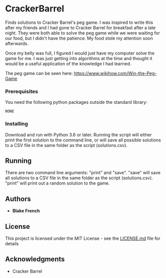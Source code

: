 # CrackerBarrel
Finds solutions to Cracker Barrel's peg game. I was inspired to write this after my friends and I had gone to Cracker Barrel for breakfast after a late night. They were both able to solve the peg game while we were waiting for our food, but I didn't have the patience. My food stole my attention soon afterwards.

Once my belly was full, I figured I would just have my computer solve the game for me. I was just getting into algorithms at the time and thought it would be a useful application of the knowledge I had learned.

The peg game can be seen here: https://www.wikihow.com/Win-the-Peg-Game


### Prerequisites

You need the following python packages outside the standard library:

```
NONE
```

### Installing

Download and run with Python 3.6 or later. Running the script will either print the first solution to the command line, or will save all possible solutions to a CSV file in the same folder as the script (solutions.csv).

## Running

There are two command line arguments: "print" and "save". "save" will save all solutions to a CSV file in the same folder as the script (solutions.csv). "print" will print out a random solution to the game. 

## Authors

* **Blake French**

## License

This project is licensed under the MIT License - see the [LICENSE.md](LICENSE.md) file for details

## Acknowledgments

* Cracker Barrel